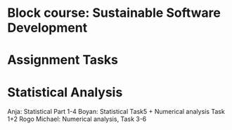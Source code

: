 #  Block course: Sustainable Software Development
# Assignment Tasks
# Statistical Analysis
Anja: Statistical Part 1-4
Boyan: Statistical Task5 + Numerical analysis Task 1+2
Rogo Michael: Numerical analysis, Task 3-6